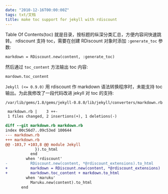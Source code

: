 ```yaml
---
date: "2010-12-16T00:00:00Z"
tags: txt/文档
title: make toc support for jekyll with rdiscount
---
```


Table Of Contents(toc) 就是目录，按标题的纵深分类汇总，方便内容间快速跳转。
rdiscount 支持 toc，需要在创建 RDiscount 对象时添加 ``:generate_toc`` 参数:

    markdown = RDiscount.new(content, :generate_toc)

然后通过 ``toc_content`` 方法输出 toc 内容:

    mardown.toc_content

``Jekyll (<= 0.9.0)`` 用 rdiscount 作 markdown 语法转换程序时，未能支持 toc
输出。为此我修改了一段代码改进 jekyll 对 toc 的支持:

    /var/lib/gems/1.8/gems/jekyll-0.8.0/lib/jekyll/converters/markdown.rb

```diff
 markdown.rb |    3 ++-
 1 files changed, 2 insertions(+), 1 deletions(-)

diff --git markdown.rb markdown.rb
index 00c56d7..09c53ed 100644
--- markdown.rb
+++ markdown.rb
@@ -103,7 +103,8 @@ module Jekyll
             }).to_html
           end
         when 'rdiscount'
-          RDiscount.new(content, *@rdiscount_extensions).to_html
+          markdown = RDiscount.new(content, *@rdiscount_extensions)
+          markdown.toc_content + markdown.to_html
         when 'maruku'
           Maruku.new(content).to_html
       end
```

